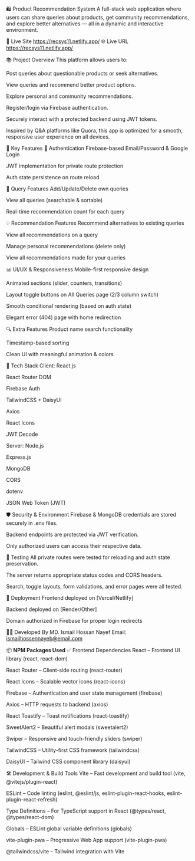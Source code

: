 🛍️ Product Recommendation System
A full-stack web application where users can share queries about products, get community recommendations, and explore better alternatives — all in a dynamic and interactive environment.

🚀 Live Site https://recsys11.netlify.app/
🌐 Live URL https://recsys11.netlify.app/

📚 Project Overview
This platform allows users to:

Post queries about questionable products or seek alternatives.

View queries and recommend better product options.

Explore personal and community recommendations.

Register/login via Firebase authentication.

Securely interact with a protected backend using JWT tokens.

Inspired by Q&A platforms like Quora, this app is optimized for a smooth, responsive user experience on all devices.

🎯 Key Features
🔐 Authentication
Firebase-based Email/Password & Google Login

JWT implementation for private route protection

Auth state persistence on route reload

💬 Query Features
Add/Update/Delete own queries

View all queries (searchable & sortable)

Real-time recommendation count for each query

💡 Recommendation Features
Recommend alternatives to existing queries

View all recommendations on a query

Manage personal recommendations (delete only)

View all recommendations made for your queries

📊 UI/UX & Responsiveness
Mobile-first responsive design

Animated sections (slider, counters, transitions)

Layout toggle buttons on All Queries page (2/3 column switch)

Smooth conditional rendering (based on auth state)

Elegant error (404) page with home redirection

🔍 Extra Features
Product name search functionality

Timestamp-based sorting

Clean UI with meaningful animation & colors

🔧 Tech Stack
Client:
React.js

React Router DOM

Firebase Auth

TailwindCSS + DaisyUI

Axios

React Icons

JWT Decode

Server:
Node.js

Express.js

MongoDB

CORS

dotenv

JSON Web Token (JWT)

🛡️ Security & Environment
Firebase & MongoDB credentials are stored securely in .env files.

Backend endpoints are protected via JWT verification.

Only authorized users can access their respective data.

🧪 Testing
All private routes were tested for reloading and auth state preservation.

The server returns appropriate status codes and CORS headers.

Search, toggle layouts, form validations, and error pages were all tested.

📃 Deployment
Frontend deployed on [Vercel/Netlify]

Backend deployed on [Render/Other]

Domain authorized in Firebase for proper login redirects

👨‍💻 Developed By
MD. Ismail Hossan Nayef
Email: ismailhossennayeb@email.com

📦 **NPM Packages Used**
✅ Frontend Dependencies
React – Frontend UI library (react, react-dom)

React Router – Client-side routing (react-router)

React Icons – Scalable vector icons (react-icons)

Firebase – Authentication and user state management (firebase)

Axios – HTTP requests to backend (axios)

React Toastify – Toast notifications (react-toastify)

SweetAlert2 – Beautiful alert modals (sweetalert2)

Swiper – Responsive and touch-friendly sliders (swiper)

TailwindCSS – Utility-first CSS framework (tailwindcss)

DaisyUI – Tailwind CSS component library (daisyui)

🛠️ Development & Build Tools
Vite – Fast development and build tool (vite, @vitejs/plugin-react)

ESLint – Code linting (eslint, @eslint/js, eslint-plugin-react-hooks, eslint-plugin-react-refresh)

Type Definitions – For TypeScript support in React (@types/react, @types/react-dom)

Globals – ESLint global variable definitions (globals)

vite-plugin-pwa – Progressive Web App support (vite-plugin-pwa)

@tailwindcss/vite – Tailwind integration with Vite
